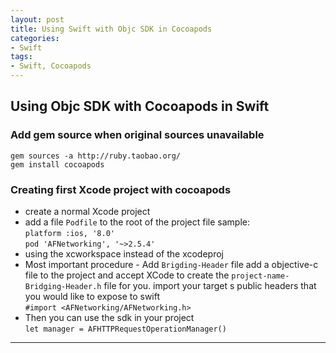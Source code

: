 ```yaml
---
layout: post
title: Using Swift with Objc SDK in Cocoapods
categories:
- Swift
tags:
- Swift, Cocoapods
---
```


     
	 
## Using Objc SDK with Cocoapods in Swift
### Add gem source when original sources unavailable
`gem sources -a http://ruby.taobao.org/`   
`gem install cocoapods`

### Creating first Xcode project with cocoapods
* create a normal Xcode project
* add a file `Podfile` to the root of the project
 file sample:   
`platform :ios, '8.0'`  
`pod 'AFNetworking', '~>2.5.4'`
* using the xcworkspace instead of the xcodeproj
* Most important procedure - Add `Brigding-Header` file
add a objective-c file to the project and accept XCode to create the `project-name-Bridging-Header.h` file for you.
import your target s public headers that you would like to expose to swift   
`#import <AFNetworking/AFNetworking.h>`  
* Then you can use the sdk in your project  
`let manager = AFHTTPRequestOperationManager()`

----

